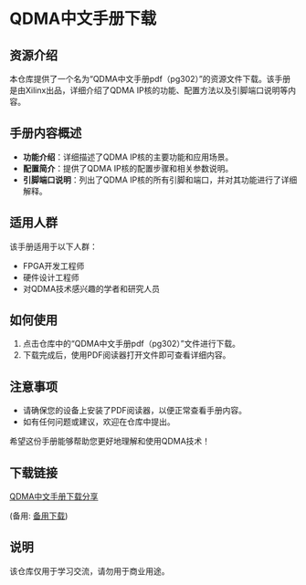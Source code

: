 # QDMA中文手册下载

## 资源介绍

本仓库提供了一个名为“QDMA中文手册pdf（pg302）”的资源文件下载。该手册是由Xilinx出品，详细介绍了QDMA IP核的功能、配置方法以及引脚端口说明等内容。

## 手册内容概述

- **功能介绍**：详细描述了QDMA IP核的主要功能和应用场景。
- **配置简介**：提供了QDMA IP核的配置步骤和相关参数说明。
- **引脚端口说明**：列出了QDMA IP核的所有引脚和端口，并对其功能进行了详细解释。

## 适用人群

该手册适用于以下人群：

- FPGA开发工程师
- 硬件设计工程师
- 对QDMA技术感兴趣的学者和研究人员

## 如何使用

1. 点击仓库中的“QDMA中文手册pdf（pg302）”文件进行下载。
2. 下载完成后，使用PDF阅读器打开文件即可查看详细内容。

## 注意事项

- 请确保您的设备上安装了PDF阅读器，以便正常查看手册内容。
- 如有任何问题或建议，欢迎在仓库中提出。

希望这份手册能够帮助您更好地理解和使用QDMA技术！

## 下载链接
[QDMA中文手册下载分享](https://pan.quark.cn/s/9a20e5f5a182) 

(备用: [备用下载](https://pan.baidu.com/s/1-rsDZr53_8JW2B-yreSMRQ?pwd=1rd2))

## 说明

该仓库仅用于学习交流，请勿用于商业用途。
